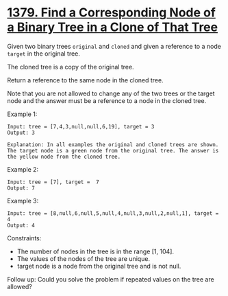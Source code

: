 # [1379. Find a Corresponding Node of a Binary Tree in a Clone of That Tree](https://leetcode.com/problems/find-a-corresponding-node-of-a-binary-tree-in-a-clone-of-that-tree/)

Given two binary trees `original` and `cloned` and given a reference to a node `target` in the original tree.

The cloned tree is a copy of the original tree.

Return a reference to the same node in the cloned tree.

Note that you are not allowed to change any of the two trees or the target node and the answer must be a reference to a node in the cloned tree.

 
Example 1:

    Input: tree = [7,4,3,null,null,6,19], target = 3
    Output: 3

    Explanation: In all examples the original and cloned trees are shown. The target node is a green node from the original tree. The answer is the yellow node from the cloned tree.

Example 2:

    Input: tree = [7], target =  7
    Output: 7

Example 3:


    Input: tree = [8,null,6,null,5,null,4,null,3,null,2,null,1], target = 4
    Output: 4
 

Constraints:

* The number of nodes in the tree is in the range [1, 104].
* The values of the nodes of the tree are unique.
* target node is a node from the original tree and is not null.
 

Follow up: Could you solve the problem if repeated values on the tree are allowed?